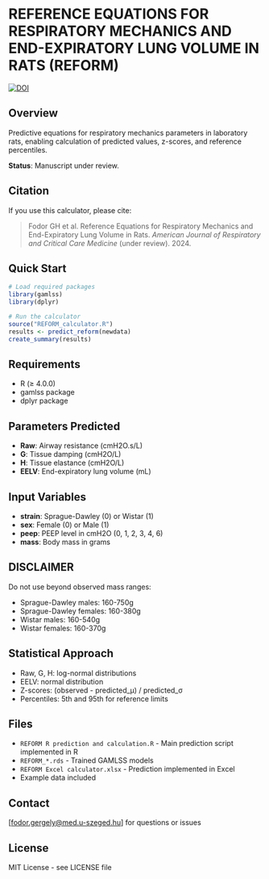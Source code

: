 # REFERENCE EQUATIONS FOR RESPIRATORY MECHANICS AND END-EXPIRATORY LUNG VOLUME IN RATS (REFORM)
[![DOI](https://zenodo.org/badge/DOI/10.5281/zenodo.16992327.svg)](https://doi.org/10.5281/zenodo.16992327)
## Overview
Predictive equations for respiratory mechanics parameters in laboratory rats, enabling calculation of predicted values, z-scores, and reference percentiles.

**Status**: Manuscript under review.

## Citation
If you use this calculator, please cite:
> Fodor GH et al. Reference Equations for Respiratory Mechanics and End-Expiratory Lung Volume in Rats. *American Journal of Respiratory and Critical Care Medicine* (under review). 2024.

## Quick Start
```r
# Load required packages
library(gamlss)
library(dplyr)

# Run the calculator
source("REFORM_calculator.R")
results <- predict_reform(newdata)
create_summary(results)
```

## Requirements
- R (≥ 4.0.0)  
- gamlss package
- dplyr package

## Parameters Predicted
- **Raw**: Airway resistance (cmH2O.s/L)
- **G**: Tissue damping (cmH2O/L)  
- **H**: Tissue elastance (cmH2O/L)
- **EELV**: End-expiratory lung volume (mL)

## Input Variables
- **strain**: Sprague-Dawley (0) or Wistar (1)
- **sex**: Female (0) or Male (1)
- **peep**: PEEP level in cmH2O (0, 1, 2, 3, 4, 6)
- **mass**: Body mass in grams

## DISCLAIMER
Do not use beyond observed mass ranges:
- Sprague-Dawley males: 160-750g
- Sprague-Dawley females: 160-380g
- Wistar males: 160-540g  
- Wistar females: 160-370g

## Statistical Approach
- Raw, G, H: log-normal distributions
- EELV: normal distribution
- Z-scores: (observed - predicted_μ) / predicted_σ
- Percentiles: 5th and 95th for reference limits

## Files
- `REFORM R prediction and calculation.R` - Main prediction script implemented in R
- `REFORM_*.rds` - Trained GAMLSS models
- `REFORM Excel calculator.xlsx` - Prediction implemented in Excel
- Example data included

## Contact
[fodor.gergely@med.u-szeged.hu] for questions or issues

## License
MIT License - see LICENSE file
